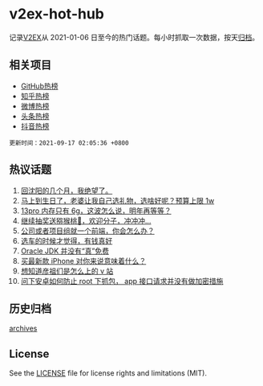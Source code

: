 # v2ex-hot-hub

 记录[V2EX](https://www.v2ex.com/)从 2021-01-06 日至今的热门话题。每小时抓取一次数据，按天[归档](archives)。
 
 ## 相关项目

- [GitHub热榜](https://github.com/snaildev/github-hot-hub)
- [知乎热榜](https://github.com/snaildev/zhihu-hot-hub)
- [微博热榜](https://github.com/snaildev/weibo-hot-hub)
- [头条热榜](https://github.com/snaildev/toutiao-hot-hub)
- [抖音热榜](https://github.com/snaildev/douyin-hot-hub)


 `更新时间：2021-09-17 02:05:36 +0800`

## 热议话题

1. [回沈阳的几个月，我绝望了。](https://www.v2ex.com/t/802248)
1. [马上到生日了，老婆让我自己选礼物，选啥好呢？预算上限 1w](https://www.v2ex.com/t/802188)
1. [13pro 内存只有 6g，这波怎么说，明年再等等？](https://www.v2ex.com/t/802169)
1. [继续抽奖送猕猴桃🥝，欢迎分子，冲冲冲...](https://www.v2ex.com/t/802233)
1. [公司或者项目组就一个前端，你会怎么办？](https://www.v2ex.com/t/802206)
1. [选车的时候才觉得，有钱真好](https://www.v2ex.com/t/802307)
1. [Oracle JDK 并没有“真”免费](https://www.v2ex.com/t/802200)
1. [买最新款 iPhone 对你来说意味着什么？](https://www.v2ex.com/t/802318)
1. [想知道彦祖们是怎么上的 v 站](https://www.v2ex.com/t/802184)
1. [问下安卓如何防止 root 下抓包， app 接口请求并没有做加密措施](https://www.v2ex.com/t/802359)

## 历史归档

[archives](archives)

## License

See the [LICENSE](LICENSE) file for license rights and limitations (MIT).
